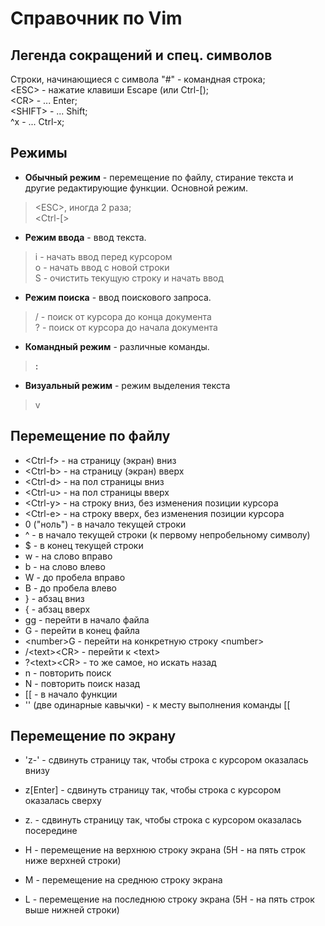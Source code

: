 # Справочник по Vim

## Легенда сокращений и спец. символов

Строки, начинающиеся с символа "#" - командная строка;  
&lt;ESC&gt; - нажатие клавиши Escape \(или Ctrl-\[\);  
&lt;CR&gt; - ... Enter;  
&lt;SHIFT&gt; - ... Shift;  
^x - ... Ctrl-x;

## Режимы 
* **Обычный режим** - перемещение по файлу, стирание текста и другие редактирующие функции. Основной режим.
> &lt;ESC&gt;, иногда 2 раза;  
> &lt;Ctrl-\[&gt;

* **Режим ввода** - ввод текста.
> i - начать ввод перед курсором  
> o - начать ввод с новой строки  
> S - очистить текущую строку и начать ввод

* **Режим поиска** - ввод поискового запроса.  
> / - поиск от курсора до конца документа  
> ? - поиск от курсора до начала документа

* **Командный режим** - различные команды.
> **:**

* **Визуальный режим** - режим выделения текста
> v

## Перемещение по файлу

* &lt;Ctrl-f&gt; - на страницу (экран) вниз
* &lt;Ctrl-b&gt; - на страницу (экран) вверх
* &lt;Ctrl-d&gt; - на пол страницы вниз
* &lt;Ctrl-u&gt; - на пол страницы вверх
* &lt;Ctrl-y&gt; - на строку вниз, без изменения позиции курсора
* &lt;Ctrl-e&gt; - на строку вверх, без изменения позиции курсора
* 0 ("ноль") - в начало текущей строки
* ^ - в начало текущей строки (к первому непробельному символу)
* $ - в конец текущей строки
* w - на слово вправо
* b - на слово влево
* W - до пробела вправо
* B - до пробела влево
* } - абзац вниз
* { - абзац вверх
* gg - перейти в начало файла
* G - перейти в конец файла
* &lt;number&gt;G - перейти на конкретную строку &lt;number&gt;
* /&lt;text&gt;&lt;CR&gt; - перейти к &lt;text&gt;
* ?&lt;text&gt;&lt;CR&gt; - то же самое, но искать назад
* n - повторить поиск
* N - повторить поиск назад
* \[\[ - в начало функции
* '' (две одинарные кавычки) - к месту выполнения команды \[\[

## Перемещение по экрану

* 'z-' - сдвинуть страницу так, чтобы строка с курсором оказалась внизу
* z\[Enter\] - сдвинуть страницу так, чтобы строка с курсором оказалась сверху
* z. - сдвинуть страницу так, чтобы строка с курсором оказалась посередине


* H - перемещение на верхнюю строку экрана (5H - на пять строк ниже верхней строки)
* M - перемещение на среднюю строку экрана
* L - перемещение на последнюю строку экрана (5H - на пять строк выше нижней строки)